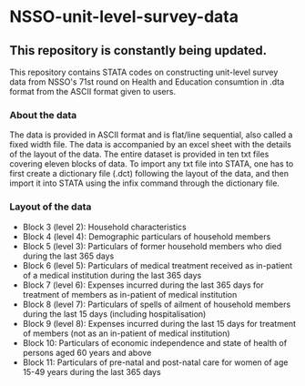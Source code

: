 # NSSO-unit-level-survey-data
## This repository is constantly being updated.

This repository contains STATA codes on constructing unit-level survey data from NSSO's 71st round on Health and Education consumtion in .dta format from the ASCII format given to users.

### About the data
The data is provided in ASCII format and is flat/line sequential, also called a fixed width file. The data is accompanied by an excel sheet with the details of the layout of the data. The entire dataset is provided in ten txt files covering eleven blocks of data. 
To import any txt file into STATA, one has to first create a dictionary file (.dct) following the layout of the data, and then import it into STATA using the infix command through the dictionary file. 

### Layout of the data
* Block 3 (level 2): Household characteristics
* Block 4 (level 4): Demographic particulars of household members
* Block 5 (level 3): Particulars of former household members who died during the last 365 days
* Block 6 (level 5): Particulars of medical treatment received as in-patient of a medical institution during the last 365 days
* Block 7 (level 6): Expenses incurred during the last 365 days for treatment of members as in-patient of medical institution
* Block 8 (level 7): Particulars of spells of ailment of household members during the last 15 days (including hospitalisation)
* Block 9 (level 8): Expenses incurred during the last 15 days for treatment of members (not as an in-patient of medical institution)
* Block 10:	Particulars of economic independence and state of health of persons aged 60 years and above
* Block 11:	Particulars of pre-natal and post-natal care for women of age 15-49 years during the last 365 days

